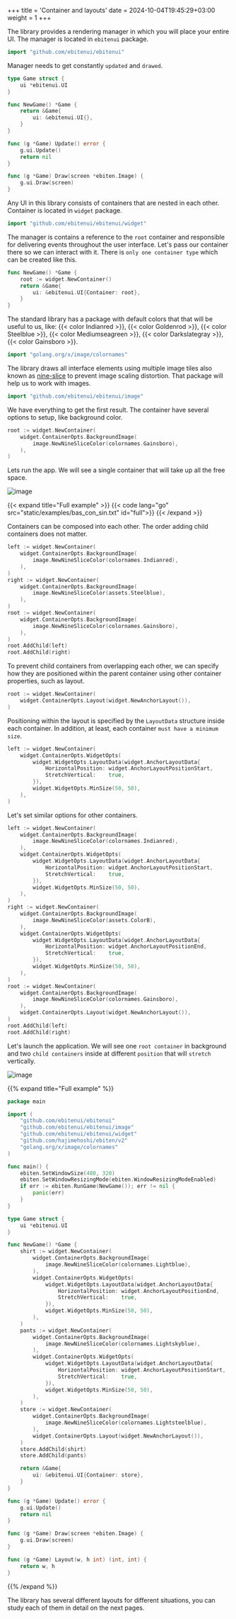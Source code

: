 +++
title = 'Container and layouts'
date = 2024-10-04T19:45:29+03:00
weight = 1
+++

The library provides a rendering manager in 
which you will place your entire UI. The manager is located in `ebitenui` package.
```go
import "github.com/ebitenui/ebitenui"
```

Manager needs to get constantly `updated` and `drawed`.
```go
type Game struct {
	ui *ebitenui.UI
}

func NewGame() *Game {
	return &Game{
		ui: &ebitenui.UI{},
	}
}

func (g *Game) Update() error {
	g.ui.Update()
	return nil
}

func (g *Game) Draw(screen *ebiten.Image) {
	g.ui.Draw(screen)
}
```

Any UI in this library consists of containers that are nested in each other. Container is located in `widget` package.
```go
import "github.com/ebitenui/ebitenui/widget"
```

The manager is contains a reference to the `root` container and responsible for delivering events throughout the user interface.
Let's pass our container there so we can interact with it. There is `only one container type` which can be created like this.
```go
func NewGame() *Game {
    root := widget.NewContainer()
    return &Game{
        ui: &ebitenui.UI{Container: root},
    }
}
```

The standard library has a package with default colors that that will be useful to us, like: {{< color Indianred >}}, {{< color Goldenrod >}}, {{< color Steelblue >}}, {{< color Mediumseagreen >}}, {{< color Darkslategray >}}, {{< color Gainsboro >}}.

```go
import "golang.org/x/image/colornames"
```

The library draws all interface elements using multiple image tiles also known as [nine-slice](https://en.wikipedia.org/wiki/9-slice_scaling) to prevent image scaling distortion. That package will help us to work with images.

```go
import "github.com/ebitenui/ebitenui/image"
```

We have everything to get the first result. The container have several options to setup, like background color.

```go
root := widget.NewContainer(
    widget.ContainerOpts.BackgroundImage(
        image.NewNineSliceColor(colornames.Gainsboro),
    ),
)
```

Lets run the app. We will see a single container that will take up all the free space.

![image](examples/bas_con_sin.png)

{{< expand title="Full example" >}}
{{< code lang="go" src="static/examples/bas_con_sin.txt" id="full">}}
{{< /expand >}}


Containers can be composed into each other. The order adding child containers does not matter.

```go
left := widget.NewContainer(
	widget.ContainerOpts.BackgroundImage(
		image.NewNineSliceColor(colornames.Indianred),
	),
)
right := widget.NewContainer(
	widget.ContainerOpts.BackgroundImage(
		image.NewNineSliceColor(assets.Steelblue),
	),
)
root := widget.NewContainer(
	widget.ContainerOpts.BackgroundImage(
		image.NewNineSliceColor(colornames.Gainsboro),
	),
)
root.AddChild(left)
root.AddChild(right)
```

To prevent child containers from overlapping each other, we can specify how they are positioned within the parent container using other container properties, such as layout.

```go
root := widget.NewContainer(
    widget.ContainerOpts.Layout(widget.NewAnchorLayout()),
)
```

Positioning within the layout is specified by the `LayoutData` structure inside each container. In addition, at least, each container `must have a minimum size`.

```go
left := widget.NewContainer(
    widget.ContainerOpts.WidgetOpts(
        widget.WidgetOpts.LayoutData(widget.AnchorLayoutData{
            HorizontalPosition: widget.AnchorLayoutPositionStart,
            StretchVertical:    true,
        }),
        widget.WidgetOpts.MinSize(50, 50),
    ),
)
```

Let's set similar options for other containers.

```go
left := widget.NewContainer(
	widget.ContainerOpts.BackgroundImage(
		image.NewNineSliceColor(colornames.Indianred),
	),
	widget.ContainerOpts.WidgetOpts(
		widget.WidgetOpts.LayoutData(widget.AnchorLayoutData{
			HorizontalPosition: widget.AnchorLayoutPositionStart,
			StretchVertical:    true,
		}),
		widget.WidgetOpts.MinSize(50, 50),
	),
)
right := widget.NewContainer(
	widget.ContainerOpts.BackgroundImage(
		image.NewNineSliceColor(assets.ColorB),
	),
	widget.ContainerOpts.WidgetOpts(
		widget.WidgetOpts.LayoutData(widget.AnchorLayoutData{
			HorizontalPosition: widget.AnchorLayoutPositionEnd,
			StretchVertical:    true,
		}),
		widget.WidgetOpts.MinSize(50, 50),
	),
)
root := widget.NewContainer(
	widget.ContainerOpts.BackgroundImage(
		image.NewNineSliceColor(colornames.Gainsboro),
	),
	widget.ContainerOpts.Layout(widget.NewAnchorLayout()),
)
root.AddChild(left)
root.AddChild(right)
```

Let's launch the application. We will see one `root container` in background and two `child containers` inside at different `position` that will `stretch` vertically.

![image](examples/bas_con_mul.png)


{{% expand title="Full example" %}}
```go
package main

import (
	"github.com/ebitenui/ebitenui"
	"github.com/ebitenui/ebitenui/image"
	"github.com/ebitenui/ebitenui/widget"
	"github.com/hajimehoshi/ebiten/v2"
	"golang.org/x/image/colornames"
)

func main() {
	ebiten.SetWindowSize(480, 320)
	ebiten.SetWindowResizingMode(ebiten.WindowResizingModeEnabled)
	if err := ebiten.RunGame(NewGame()); err != nil {
		panic(err)
	}
}

type Game struct {
	ui *ebitenui.UI
}

func NewGame() *Game {
	shirt := widget.NewContainer(
		widget.ContainerOpts.BackgroundImage(
			image.NewNineSliceColor(colornames.Lightblue),
		),
		widget.ContainerOpts.WidgetOpts(
			widget.WidgetOpts.LayoutData(widget.AnchorLayoutData{
				HorizontalPosition: widget.AnchorLayoutPositionEnd,
				StretchVertical:    true,
			}),
			widget.WidgetOpts.MinSize(50, 50),
		),
	)
	pants := widget.NewContainer(
		widget.ContainerOpts.BackgroundImage(
			image.NewNineSliceColor(colornames.Lightskyblue),
		),
		widget.ContainerOpts.WidgetOpts(
			widget.WidgetOpts.LayoutData(widget.AnchorLayoutData{
				HorizontalPosition: widget.AnchorLayoutPositionStart,
				StretchVertical:    true,
			}),
			widget.WidgetOpts.MinSize(50, 50),
		),
	)
	store := widget.NewContainer(
		widget.ContainerOpts.BackgroundImage(
			image.NewNineSliceColor(colornames.Lightsteelblue),
		),
		widget.ContainerOpts.Layout(widget.NewAnchorLayout()),
	)
	store.AddChild(shirt)
	store.AddChild(pants)

	return &Game{
		ui: &ebitenui.UI{Container: store},
	}
}

func (g *Game) Update() error {
	g.ui.Update()
	return nil
}

func (g *Game) Draw(screen *ebiten.Image) {
	g.ui.Draw(screen)
}

func (g *Game) Layout(w, h int) (int, int) {
	return w, h
}
```
{{% /expand %}}

The library has several different layouts for different situations, you can study each of them in detail on the next pages.

